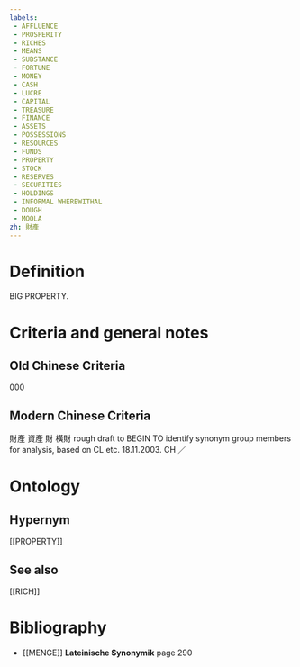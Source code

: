 ```yaml
---
labels: 
 - AFFLUENCE
 - PROSPERITY
 - RICHES
 - MEANS
 - SUBSTANCE
 - FORTUNE
 - MONEY
 - CASH
 - LUCRE
 - CAPITAL
 - TREASURE
 - FINANCE
 - ASSETS
 - POSSESSIONS
 - RESOURCES
 - FUNDS
 - PROPERTY
 - STOCK
 - RESERVES
 - SECURITIES
 - HOLDINGS
 - INFORMAL WHEREWITHAL
 - DOUGH
 - MOOLA
zh: 財產 
---
```


# Definition
BIG PROPERTY.
# Criteria and general notes
## Old Chinese Criteria
000
## Modern Chinese Criteria
財產
資產
財
橫財
rough draft to BEGIN TO identify synonym group members for analysis, based on CL etc. 18.11.2003. CH ／
# Ontology

## Hypernym
[[PROPERTY]]
## See also
[[RICH]]
# Bibliography
- [[MENGE]]
**Lateinische Synonymik** page 290
